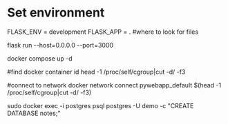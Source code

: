 # Set environment 
FLASK_ENV = development
FLASK_APP = .                     #where to look for files

flask run --host=0.0.0.0 --port=3000

docker compose up -d

#find docker container id
head -1 /proc/self/cgroup|cut -d/ -f3

#connect to network 
docker network connect pywebapp_default $(head -1 /proc/self/cgroup|cut -d/ -f3)

sudo docker exec -i postgres psql postgres -U demo -c "CREATE DATABASE notes;"